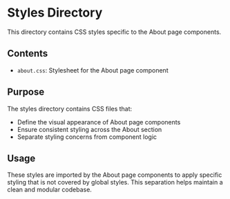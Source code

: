 # Styles Directory

This directory contains CSS styles specific to the About page components.

## Contents

- `about.css`: Stylesheet for the About page component

## Purpose

The styles directory contains CSS files that:
- Define the visual appearance of About page components
- Ensure consistent styling across the About section
- Separate styling concerns from component logic

## Usage

These styles are imported by the About page components to apply specific styling that is not covered by global styles. This separation helps maintain a clean and modular codebase.